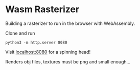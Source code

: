 # Wasm Rasterizer

Building a rasterizer to run in the browser with WebAssembly.

Clone and run
```
python3 -m http.server 8080
```

Visit [localhost:8080](http://localhost:8080/) for a spinning head!

Renders obj files, textures must be png and small enough...
